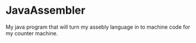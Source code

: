 # JavaAssembler
My java program that will turn my assebly language in to machine code for my counter machine.

